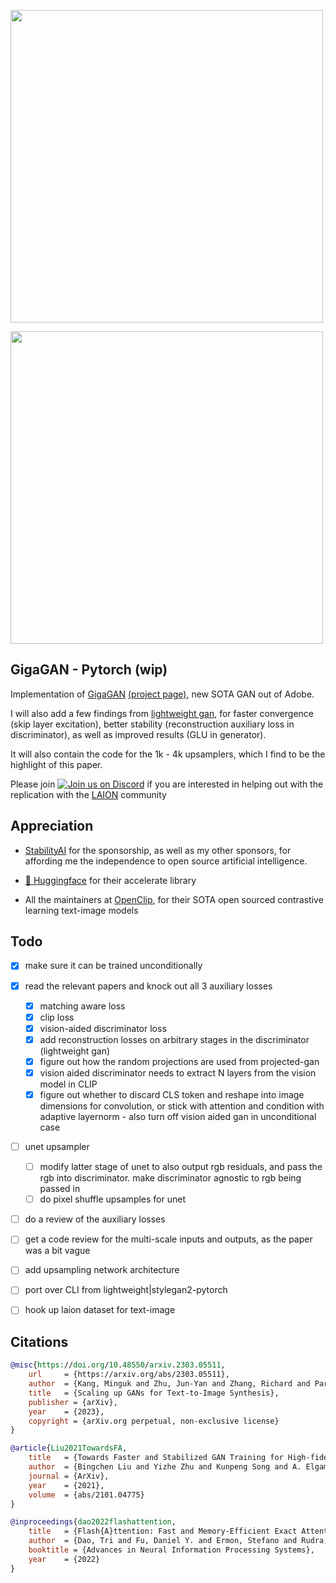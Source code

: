<img src="./gigagan-sample.png" width="500px"></img>

<img src="./gigagan-architecture.png" width="500px"></img>

## GigaGAN - Pytorch (wip)

Implementation of <a href="https://arxiv.org/abs/2303.05511v2">GigaGAN</a> <a href="https://mingukkang.github.io/GigaGAN/">(project page)</a>, new SOTA GAN out of Adobe.

I will also add a few findings from <a href="https://github.com/lucidrains/lightweight-gan">lightweight gan</a>, for faster convergence (skip layer excitation), better stability (reconstruction auxiliary loss in discriminator), as well as improved results (GLU in generator).

It will also contain the code for the 1k - 4k upsamplers, which I find to be the highlight of this paper.

Please join <a href="https://discord.gg/xBPBXfcFHd"><img alt="Join us on Discord" src="https://img.shields.io/discord/823813159592001537?color=5865F2&logo=discord&logoColor=white"></a> if you are interested in helping out with the replication with the <a href="https://laion.ai/">LAION</a> community

## Appreciation

- <a href="https://stability.ai/">StabilityAI</a> for the sponsorship, as well as my other sponsors, for affording me the independence to open source artificial intelligence.

- <a href="https://huggingface.co/">🤗 Huggingface</a> for their accelerate library

- All the maintainers at <a href="https://github.com/mlfoundations/open_clip">OpenClip</a>, for their SOTA open sourced contrastive learning text-image models

## Todo

- [x] make sure it can be trained unconditionally
- [x] read the relevant papers and knock out all 3 auxiliary losses
    - [x] matching aware loss
    - [x] clip loss
    - [x] vision-aided discriminator loss
    - [x] add reconstruction losses on arbitrary stages in the discriminator (lightweight gan)
    - [x] figure out how the random projections are used from projected-gan
    - [x] vision aided discriminator needs to extract N layers from the vision model in CLIP
    - [x] figure out whether to discard CLS token and reshape into image dimensions for convolution, or stick with attention and condition with adaptive layernorm - also turn off vision aided gan in unconditional case
- [ ] unet upsampler
    - [ ] modify latter stage of unet to also output rgb residuals, and pass the rgb into discriminator. make discriminator agnostic to rgb being passed in    
    - [ ] do pixel shuffle upsamples for unet
- [ ] do a review of the auxiliary losses
- [ ] get a code review for the multi-scale inputs and outputs, as the paper was a bit vague
- [ ] add upsampling network architecture
- [ ] port over CLI from lightweight|stylegan2-pytorch
- [ ] hook up laion dataset for text-image


## Citations

```bibtex
@misc{https://doi.org/10.48550/arxiv.2303.05511,
    url     = {https://arxiv.org/abs/2303.05511},
    author  = {Kang, Minguk and Zhu, Jun-Yan and Zhang, Richard and Park, Jaesik and Shechtman, Eli and Paris, Sylvain and Park, Taesung},  
    title   = {Scaling up GANs for Text-to-Image Synthesis},
    publisher = {arXiv},
    year    = {2023},
    copyright = {arXiv.org perpetual, non-exclusive license}
}
```

```bibtex
@article{Liu2021TowardsFA,
    title   = {Towards Faster and Stabilized GAN Training for High-fidelity Few-shot Image Synthesis},
    author  = {Bingchen Liu and Yizhe Zhu and Kunpeng Song and A. Elgammal},
    journal = {ArXiv},
    year    = {2021},
    volume  = {abs/2101.04775}
}
```

```bibtex
@inproceedings{dao2022flashattention,
    title   = {Flash{A}ttention: Fast and Memory-Efficient Exact Attention with {IO}-Awareness},
    author  = {Dao, Tri and Fu, Daniel Y. and Ermon, Stefano and Rudra, Atri and R{\'e}, Christopher},
    booktitle = {Advances in Neural Information Processing Systems},
    year    = {2022}
}
```
